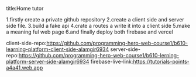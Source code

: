 title:Home tutor

1.firstly create a private github repository
2.create a client side and server side file.
3.build a fake api
4.crate a routes a write it into a client side 
5.make a meaning ful web page
6.and finally deploy both firebase and vercel

client-side-repo:https://github.com/programming-hero-web-course1/b610-learning-platform-client-side-alamgir6934
server-side-repo:https://github.com/programming-hero-web-course1/b610-lerning-platform-server-side-alamgir6934
firebase-live-link:https://tutorials-points-a4a41.web.app
